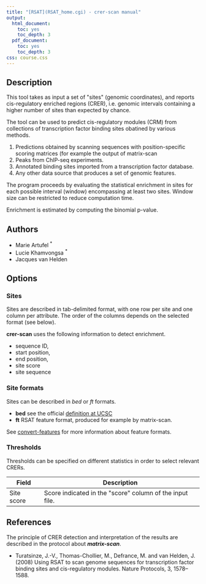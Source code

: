```yaml
---
title: "[RSAT](RSAT_home.cgi) - crer-scan manual"
output:
  html_document:
    toc: yes
    toc_depth: 3
  pdf_document:
    toc: yes
    toc_depth: 3
css: course.css
---
```


## Description

This tool takes as input a set of "sites" (genomic coordinates), and reports cis-regulatory enriched regions (CRER), i.e. genomic intervals containing a higher number of sites than expected by chance.

The tool can be used to predict cis-regulatory modules (CRM) from collections of transcription factor binding sites obatined by various methods.

1. Predictions obtained by scanning sequences with position-specific scoring matrices (for example the output of matrix-scan
2. Peaks from ChIP-seq experiments.
3. Annotated binding sites imported from a transcription factor database.
4. Any other data source that produces a set of genomic features.

The program proceeds by evaluating the statistical enrichment in sites for each possible interval (window) encompassing at least two sites. Window size can be restricted to reduce computation time. 

Enrichment is estimated by computing the binomial p-value.

## Authors

- Marie Artufel <sup>*</sup>
- Lucie Khamvongsa <sup>*</sup>
- Jacques van Helden

## Options

### Sites

Sites are described in tab-delimited format, with one row per site and one column per attribute.
The order of the columns depends on the selected format (see below). 

**crer-scan** uses the following information to detect enrichment.
- sequence ID, 
- start position, 
- end position, 
- site score
- site sequence

### Site formats

Sites can be described in *bed* or *ft* formats.

- **bed** see the official [definition at UCSC](https://genome.ucsc.edu/FAQ/FAQformat.html#format1)
- **ft** RSAT feature format, produced for example by matrix-scan.

See [convert-features](help.convert-features.html) for more information about feature formats.

### Thresholds

Thresholds can be specified on different statistics in order to select relevant CRERs.



| Field | Description |
|------------------------|--------------------------|
| Site score  | Score indicated in the "score" column of the input file. |



## References

The principle of CRER detection and interpretation of the results are described in the protocol about ***matrix-scan***. 

- Turatsinze, J.-V., Thomas-Chollier, M., Defrance, M. and van Helden, J. (2008) Using RSAT to scan genome sequences for transcription factor binding sites and cis-regulatory modules. Nature Protocols, 3, 1578–1588.

